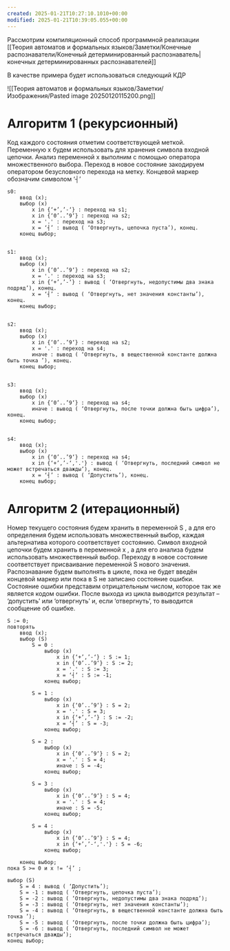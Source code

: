 ```yaml
---
created: 2025-01-21T10:27:10.1010+00:00
modified: 2025-01-21T10:39:05.055+00:00
---
```

Рассмотрим компиляционный способ программной реализации [[Теория автоматов и формальных языков/Заметки/Конечные распознаватели/Конечный детерминированный распознаватель|конечных детерминированных распознавателей]]

В качестве примера будет использоваться следующий КДР

![[Теория автоматов и формальных языков/Заметки/Изображения/Pasted image 20250120115200.png]]

# Алгоритм 1 (рекурсионный)
Код каждого состояния отметим соответствующей меткой. Переменную x будем использовать для хранения символа входной цепочки. Анализ переменной х выполним с помощью оператора множественного выбора. Переход в новое состояние закодируем оператором безусловного перехода на метку. Концевой маркер обозначим символом ‘┤’
```
s0: 
	ввод (х); 
	выбор (х)
		х in {‘+’,’-‘} : переход на s1; 
		х in {‘0’..’9‘} : переход на s2; 
		х = '.' : переход на s3; 
		x = ‘┤’ : вывод ( ‘Отвергнуть, цепочка пуста’), конец. 
	конец выбор; 


s1: 
	ввод (х); 
	выбор (х) 
		х in {‘0’..’9‘} : переход на s2; 
		х = '.' : переход на s3; 
		х in {‘+’,’-‘} : вывод ( ‘Отвергнуть, недопустимы два знака подряд’), конец. 
		x = ‘┤’ : вывод ( ‘Отвергнуть, нет значения константы’), конец. 
	конец выбор; 


s2: 
	ввод (х); 
	выбор (х) 
		х in {‘0’..’9‘} : переход на s2; 
		х = '.' : переход на s4; 
		иначе : вывод ( ‘Отвергнуть, в вещественной константе должна быть точка ’), конец. 
	конец выбор; 


s3: 
	ввод (х); 
	выбор (х) 
		х in {‘0’..’9‘} : переход на s4; 
		иначе : вывод ( ‘Отвергнуть, после точки должна быть цифра’), конец. 
	конец выбор; 


s4: 
	ввод (х); 
	выбор (х) 
		х in {‘0’..’9‘} : переход на s4; 
		х in {‘+’,’-‘,'.'} : вывод ( ‘Отвергнуть, последний символ не может встречаться дважды’), конец. 
		x = ‘┤’ : вывод ( ‘Допустить’), конец. 
	конец выбор;
```

# Алгоритм 2 (итерационный)
Номер текущего состояния будем хранить в переменной S , а для его определения будем использовать множественный выбор, каждая альтернатива которого соответствует состоянию. Символ входной цепочки будем хранить в переменной x , а для его анализа будем использовать множественный выбор. Переходу в новое состояние соответствует присваивание переменной S нового значения. Распознавание будем выполнять в цикле, пока не будет введён концевой маркер или пока в S не записано состояние ошибки. Состояние ошибки представим отрицательным числом, которое так же является кодом ошибки. После выхода из цикла выводится результат – ‘допустить’ или ‘отвергнуть’ и, если ‘отвергнуть’, то выводится сообщение об ошибке.

```
S := 0; 
повторять 
	ввод (х); 
	выбор (S) 
		S = 0 : 
			выбор (х) 
				х in {‘+’,’-‘} : S := 1; 
				х in {‘0’..’9‘} : S := 2; 
				х = '.' : S := 3; 
				x = ‘┤’ : S := -1; 
			конец выбор; 
		
		S = 1 : 
			выбор (х) 
				х in {‘0’..’9‘} : S = 2; 
				х = '.' : S = 3; 
				х in {‘+’,’-‘} : S := -2; 
				x = ‘┤’ : S = -3; 
			конец выбор; 
		
		S = 2 : 
			выбор (х) 
				х in {‘0’..’9‘} : S = 2; 
				х = '.' : S = 4; 
				иначе : S = -4; 
			конец выбор; 
		
		S = 3 : 
			выбор (х) 
				х in {‘0’..’9‘} : S = 4; 
				х = '.' : S = 4; 
				иначе : S = -5; 
			конец выбор; 
		
		S = 4 : 
			выбор (х) 
				х in {‘0’..’9‘} : S = 4; 
				х in {‘+’,’-‘,'.'} : S = -6; 
			конец выбор; 
		
	конец выбор; 
пока S >= 0 и х != ‘┤’ ; 

выбор (S) 
	S = 4 : вывод ( ‘Допустить’); 
	S = -1 : вывод ( ‘Отвергнуть, цепочка пуста’); 
	S = -2 : вывод ( ‘Отвергнуть, недопустимы два знака подряд’); 
	S = -3 : вывод ( ‘Отвергнуть, нет значения константы’); 
	S = -4 : вывод ( ‘Отвергнуть, в вещественной константе должна быть точка ’); 
	S = -5 : вывод ( ‘Отвергнуть, после точки должна быть цифра’); 
	S = -6 : вывод ( ‘Отвергнуть, последний символ не может встречаться дважды’);
конец выбор;
```
